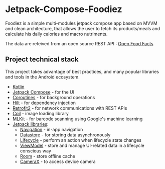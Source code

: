 # Jetpack-Compose-Foodiez
Foodiez is a simple multi-modules jetpack compose app based on MVVM and clean architecture, that allows the user to fetch its products/meals and calculate his daily calories and macro nutriments.   
   
The data are reteived from an open source REST API : [Open Food Facts](https://fr.openfoodfacts.org/) 

## Project technical stack

This project takes advantage of best practices, and many popular libraries and tools in the Android ecosystem.

* [Kotlin](https://kotlinlang.org/)  
* [Jetpack Compose](https://developer.android.com/jetpack) - for the UI  
* [Coroutines](https://kotlinlang.org/docs/reference/coroutines-overview.html) - for background operations  
* [Hilt](https://dagger.dev/hilt/) - for dependency injection  
* [Retrofit2](https://square.github.io/retrofit/) - for network communications with REST APIs  
* [Coil](https://github.com/coil-kt/coil) - image loading library
* [MLKit](https://developers.google.com/ml-kit/vision/barcode-scanning) - for barcode scanning using Google's machine learning
* [Jetpack libraries](https://developer.android.com/jetpack):
   * [Navigation](https://developer.android.com/topic/libraries/architecture/navigation/) - in-app navigation
   * [Datastore](https://developer.android.com/jetpack/androidx/releases/datastore) - for storing data asynchronously
   * [Lifecycle](https://developer.android.com/topic/libraries/architecture/lifecycle) - perform an action when lifecycle state changes
   * [ViewModel](https://developer.android.com/topic/libraries/architecture/viewmodel) - store and manage UI-related data in a lifecycle conscious way
   * [Room](https://developer.android.com/jetpack/androidx/releases/room) - store offline cache   
   * [CameraX](https://developer.android.com/jetpack/androidx/releases/camera) - to access device camera

    
